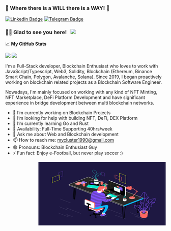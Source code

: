 ### 👋 Where there is a WILL there is a WAY! 👋

[![Linkedin Badge](https://img.shields.io/badge/-LinkedIn-0e76a8?style=flat-square&logo=Linkedin&logoColor=white)](https://www.linkedin.com/in/cluster-lee-63ba041b3/)
[![Telegram Badge](https://img.shields.io/badge/-Telegram-0088cc?style=flat-square&logo=Telegram&logoColor=white)](https://t.me/ClusterH90)

### 👨👩 Glad to see you here! &nbsp; ![](https://visitor-badge.glitch.me/badge?page_id=ClusterH.ClusterH)

📈 **My GitHub Stats**

<p>
  <img height="180em" src="https://github-readme-stats-clusterh.vercel.app/api?username=ClusterH&theme=tokyonight&show_icons=true&hide_border=true&&count_private=true&include_all_commits=true" />
  <img height="180em" src="https://github-readme-stats-clusterh.vercel.app/api/top-langs/?username=ClusterH&theme=tokyonight&show_icons=true&hide_border=true&layout=compact&langs_count=8&hide=hack,postscript" />
</p>

I'm a Full-Stack developer, Blockchain Enthusiast who loves to work with JavaScript/Typescript, Web3, Solidity, Blockchain (Ethereum, Binance Smart Chain, Polygon, Avalanche, Solana). Since 2019, I began proactively working on blockchain related projects as a Blockchain Software Engineer.

Nowadays, I'm mainly focused on working with any kind of NFT Minting, NFT Marketplace, DeFi Platform Development and have significant experience in bridge development between multi blockchain networks.

 - 🔭 I’m currently working on Blockchain Projects
 - 🤔 I’m looking for help with building NFT, DeFi, DEX Platform
 - 🌱 I’m currently learning Go and Rust
 - 🚀 Availability: Full-Time Supporting 40hrs/week
 - 💬 Ask me about Web and Blockchain development
 - 📫 How to reach me: mycluster1990@gmail.com
 - 😄 Pronouns: Blockchain Enthusiast Guy
 - ⚡ Fun fact: Enjoy e-Football, but never play soccer :)
  <img align="right" alt="GIF" src="https://github.com/ClusterH/ClusterH/blob/master/dev.gif?raw=true" width="400" height="200" />
